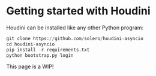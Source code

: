# Getting started with Houdini

Houdini can be installed like any other Python program:

```py
git clone https://github.com/solero/houdini-asyncio
cd houdini-asyncio
pip install -r requirements.txt
python bootstrap.py login
```

This page is a WIP!